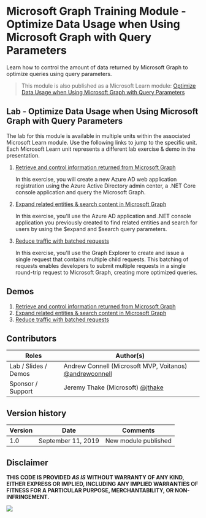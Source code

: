 # Microsoft Graph Training Module - Optimize Data Usage when Using Microsoft Graph with Query Parameters

Learn how to control the amount of data returned by Microsoft Graph to optimize queries using query parameters.

> This module is also published as a Microsoft Learn module: [Optimize Data Usage when Using Microsoft Graph with Query Parameters](https://docs.microsoft.com/learn/TODO)

## Lab - Optimize Data Usage when Using Microsoft Graph with Query Parameters

The lab for this module is available in multiple units within the associated Microsoft Learn module. Use the following links to jump to the specific unit. Each Microsoft Learn unit represents a different lab exercise & demo in the presentation.

1. [Retrieve and control information returned from Microsoft Graph](https://docs.microsoft.com/learn/TODO)

    In this exercise, you will create a new Azure AD web application registration using the Azure Active Directory admin center, a .NET Core console application and query the Microsoft Graph.

1. [Expand related entities & search content in Microsoft Graph](https://docs.microsoft.com/learn/TODO)

    In this exercise, you'll use the Azure AD application and .NET console application you previously created to find related entities and search for users by using the $expand and $search query parameters.

1. [Reduce traffic with batched requests](https://docs.microsoft.com/learn/TODO)

    In this exercise, you'll use the Graph Explorer to create and issue a single request that contains multiple child requests. This batching of requests enables developers to submit multiple requests in a single round-trip request to Microsoft Graph, creating more optimized queries.

## Demos

1. [Retrieve and control information returned from Microsoft Graph](./demos/01-retrieve-control-data)
1. [Expand related entities & search content in Microsoft Graph](./demos/02-expand-related-enties-search)
1. [Reduce traffic with batched requests](./demos/03-reduce-traffic-batch)

## Contributors

|        Roles         |                                       Author(s)                                       |
| -------------------- | ------------------------------------------------------------------------------------- |
| Lab / Slides / Demos | Andrew Connell (Microsoft MVP, Voitanos) [@andrewconnell](//github.com/andrewconnell) |
| Sponsor / Support    | Jeremy Thake (Microsoft) [@jthake](//github.com/jthake)                               |

## Version history

| Version |       Date        |                     Comments                     |
| ------- | ----------------- | ------------------------------------------------ |
| 1.0     | September 11, 2019    | New module published                             |

## Disclaimer

**THIS CODE IS PROVIDED _AS IS_ WITHOUT WARRANTY OF ANY KIND, EITHER EXPRESS OR IMPLIED, INCLUDING ANY IMPLIED WARRANTIES OF FITNESS FOR A PARTICULAR PURPOSE, MERCHANTABILITY, OR NON-INFRINGEMENT.**

<img src="https://telemetry.sharepointpnp.com/msgraph-training-optimize-data-usage" />
